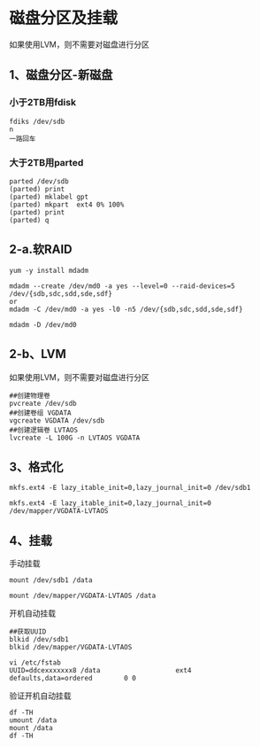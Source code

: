# 磁盘分区及挂载

如果使用LVM，则不需要对磁盘进行分区

## 1、磁盘分区-新磁盘

### 小于2TB用fdisk

```shell
fdiks /dev/sdb
n
一路回车
```

### 大于2TB用parted

```shell
parted /dev/sdb
(parted) print
(parted) mklabel gpt
(parted) mkpart  ext4 0% 100%
(parted) print
(parted) q
```

## 2-a.软RAID

```shell
yum -y install mdadm

mdadm --create /dev/md0 -a yes --level=0 --raid-devices=5 /dev/{sdb,sdc,sdd,sde,sdf}
or
mdadm -C /dev/md0 -a yes -l0 -n5 /dev/{sdb,sdc,sdd,sde,sdf}

mdadm -D /dev/md0
```

## 2-b、LVM

如果使用LVM，则不需要对磁盘进行分区

```shell
##创建物理卷
pvcreate /dev/sdb
##创建卷组 VGDATA
vgcreate VGDATA /dev/sdb
##创建逻辑卷 LVTAOS
lvcreate -L 100G -n LVTAOS VGDATA
```

## 3、格式化

```shell
mkfs.ext4 -E lazy_itable_init=0,lazy_journal_init=0 /dev/sdb1

mkfs.ext4 -E lazy_itable_init=0,lazy_journal_init=0 /dev/mapper/VGDATA-LVTAOS
```

## 4、挂载

手动挂载

```shell
mount /dev/sdb1 /data

mount /dev/mapper/VGDATA-LVTAOS /data
```

开机自动挂载

```shell
##获取UUID
blkid /dev/sdb1
blkid /dev/mapper/VGDATA-LVTAOS
```

```shell
vi /etc/fstab
UUID=ddcexxxxxxx8 /data                   ext4     defaults,data=ordered        0 0
```

验证开机自动挂载

```shell
df -TH
umount /data
mount /data
df -TH
```

